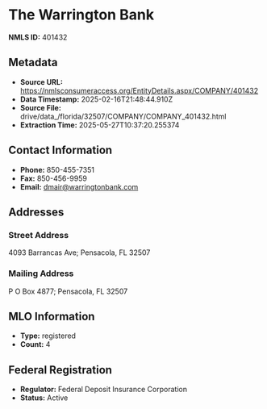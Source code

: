 # The Warrington Bank

**NMLS ID:** 401432

## Metadata
- **Source URL:** https://nmlsconsumeraccess.org/EntityDetails.aspx/COMPANY/401432
- **Data Timestamp:** 2025-02-16T21:48:44.910Z
- **Source File:** drive/data_/florida/32507/COMPANY/COMPANY_401432.html
- **Extraction Time:** 2025-05-27T10:37:20.255374

## Contact Information
- **Phone:** 850-455-7351
- **Fax:** 850-456-9959
- **Email:** dmair@warringtonbank.com

## Addresses
### Street Address
4093 Barrancas Ave; Pensacola, FL 32507

### Mailing Address
P O Box 4877; Pensacola, FL 32507

## MLO Information
- **Type:** registered
- **Count:** 4

## Federal Registration
- **Regulator:** Federal Deposit Insurance Corporation
- **Status:** Active
